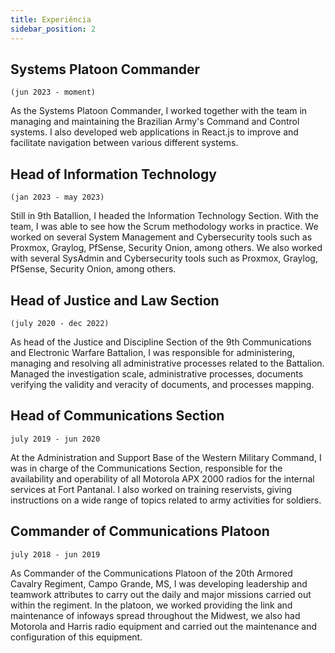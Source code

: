 ```yaml
---
title: Experiência
sidebar_position: 2
---
```


## Systems Platoon Commander
`(jun 2023 - moment)`

As the Systems Platoon Commander, I worked together with the team in managing and maintaining the Brazilian Army's Command and Control systems. I also developed web applications in React.js to improve and facilitate navigation between various different systems.

## Head of Information Technology
`(jan 2023 - may 2023)`

Still in 9th Batallion, I headed the Information Technology Section. With the team, I was able to see how the Scrum methodology works in practice. We worked on several System Management and Cybersecurity tools such as Proxmox, Graylog, PfSense, Security Onion, among others. We also worked with several SysAdmin and Cybersecurity tools such as Proxmox, Graylog, PfSense, Security Onion, among others.

## Head of Justice and Law Section
`(july 2020 - dec 2022)`

As head of the Justice and Discipline Section of the 9th Communications and Electronic Warfare Battalion, I was responsible for administering, managing and resolving all administrative processes related to the Battalion. Managed the investigation scale, administrative processes, documents verifying the validity and veracity of documents, and processes mapping.

## Head of Communications Section
`july 2019 - jun 2020`

At the Administration and Support Base of the Western Military Command, I was in charge of the Communications Section, responsible for the availability and operability of all Motorola APX 2000 radios for the internal services at Fort Pantanal. I also worked on training reservists, giving instructions on a wide range of topics related to army activities for soldiers.

## Commander of Communications Platoon
`july 2018 - jun 2019`

As Commander of the Communications Platoon of the 20th Armored Cavalry Regiment, Campo Grande, MS, I was developing leadership and teamwork attributes to carry out the daily and major missions carried out within the regiment. In the platoon, we worked providing the link and maintenance of infoways spread throughout the Midwest, we also had Motorola and Harris radio equipment and carried out the maintenance and configuration of this equipment.